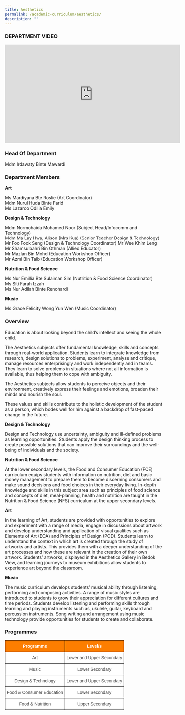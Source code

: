 ```yaml
---
title: Aesthetics
permalink: /academic-curriculum/aesthetics/
description: ""
---
```

### DEPARTMENT VIDEO

<div class="bp-youtube">

<iframe width="560" height="315" src="https://www.youtube.com/embed/zl9YLRc8Q0o" title="YouTube video player" frameborder="0" allow="accelerometer; autoplay; clipboard-write; encrypted-media; gyroscope; picture-in-picture" allowfullscreen></iframe>

</div>


### Head Of Department

Mdm Irdawaty Binte Mawardi

### Department Members

**Art**

Ms Mardiyana Bte Roslie (Art Coordinator) <br>
Mdm Nurul Huda Binte Farid <br>
Ms Lazaroo Odilia Emily

**Design & Technology**

Mdm Normohaida Mohamed Noor (Subject Head/Infocomm and Technology) <br>
Mdm Ma Lay Hwa, Alison (Mrs Kua) (Senior Teacher Design & Technology) <br>
Mr Foo Fook Seng (Design & Technology Coordinator)
Mr Wee Khim Leng <br>
Mr Shamsulbahri Bin Othman (Allied Educator) <br>
Mr Mazlan Bin Mohd (Education Workshop Officer) <br>
Mr Azmi Bin Taib (Education Workshop Officer)

**Nutrition & Food Science**

Ms Nur Emillia Bte Sulaiman Sim (Nutrition & Food Science Coordinator) <br>
Ms Siti Farah Izzah <br>
Ms Nur Adilah Binte Renohardi

**Music**

Ms Grace Felicity Wong Yun Wen (Music Coordinator)

### Overview

Education is about looking beyond the child’s intellect and seeing the whole child. 


The Aesthetics subjects offer fundamental knowledge, skills and concepts through real-world application. Students learn to integrate knowledge from research, design solutions to problems, experiment, analyse and critique, manage resources enterprisingly and work independently and in teams. They learn to solve problems in situations where not all information is available, thus helping them to cope with ambiguity. 

The Aesthetics subjects allow students to perceive objects and their environment, creatively express their feelings and emotions, broaden their minds and nourish the soul. 


These values and skills contribute to the holistic development of the student as a person, which bodes well for him against a backdrop of fast-paced change in the future.


**Design & Technology**

Design and Technology use uncertainty, ambiguity and ill-defined problems as learning opportunities. Students apply the design thinking process to create possible solutions that can improve their surroundings and the well-being of individuals and the society.


**Nutrition & Food Science**

At the lower secondary levels, the Food and Consumer Education (FCE) curriculum equips students with information on nutrition, diet and basic money management to prepare them to become discerning consumers and make sound decisions and food choices in their everyday living. In-depth knowledge and skills in this subject area such as principles of food science and concepts of diet, meal-planning, health and nutrition are taught in the Nutrition & Food Science (NFS) curriculum at the upper secondary levels.


**Art**

In the learning of Art, students are provided with opportunities to explore and experiment with a range of media, engage in discussions about artwork and develop understanding and application of visual qualities such as Elements of Art (EOA) and Principles of Design (POD). 
Students learn to understand the context in which art is created through the study of artworks and artists. This provides them with a deeper understanding of the art processes and how these are relevant in the creation of their own artwork.
Students’ artworks, displayed in the Aesthetics Gallery in Bedok View, and learning journeys to museum exhibitions allow students to experience art beyond the classroom.


**Music**

The music curriculum develops students’ musical ability through listening, performing and composing activities. A range of music styles are introduced to students to grow their appreciation for different cultures and time periods. Students develop listening and performing skills through learning and playing instruments such as, ukulele, guitar, keyboard and percussion instruments. Song writing and arrangement using music technology provide opportunities for students to create and collaborate.


### Programmes

<style type="text/css">
.tg  {border-collapse:collapse;border-spacing:0;}
.tg td{border-color:black;border-style:solid;border-width:1px;font-family:Arial, sans-serif;font-size:14px;
  overflow:hidden;padding:10px 5px;word-break:normal;}
.tg th{border-color:black;border-style:solid;border-width:1px;font-family:Arial, sans-serif;font-size:14px;
  font-weight:normal;overflow:hidden;padding:10px 5px;word-break:normal;}
.tg .tg-ncov{background-color:#FFF;color:#454545;text-align:center;vertical-align:middle}
.tg .tg-t0cp{background-color:#FD7E00;color:#FFF;font-weight:bold;text-align:center;vertical-align:top}
</style>
<table class="tg">
<thead>
  <tr>
    <th class="tg-t0cp">Programme</th>
    <th class="tg-t0cp">Level/s</th>
  </tr>
</thead>
<tbody>
  <tr>
    <td class="tg-ncov">Art</td>
    <td class="tg-ncov">Lower and Upper Secondary</td>
  </tr>
  <tr>
    <td class="tg-ncov">Music</td>
    <td class="tg-ncov">Lower Secondary</td>
  </tr>
  <tr>
    <td class="tg-ncov">Design &amp; Technology<br></td>
    <td class="tg-ncov">Lower and Upper Secondary<br></td>
  </tr>
  <tr>
    <td class="tg-ncov">Food &amp; Consumer Education<br></td>
    <td class="tg-ncov">Lower Secondary<br></td>
  </tr>
  <tr>
    <td class="tg-ncov">Food &amp; Nutrition<br></td>
    <td class="tg-ncov">Upper Secondary</td>
  </tr>
</tbody>
</table>